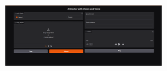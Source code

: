 ![](https://github.com/singhraj00/ai-doctor-bot/blob/main/Screenshot%20from%202025-03-04%2015-12-13.png)
